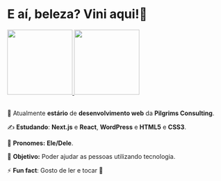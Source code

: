 # E aí, beleza? Vini aqui!👋

<div>
    <a href="https://github.com/viniNascimento63">
        <img height="150em" src="https://github-readme-stats.vercel.app/api?username=viniNascimento63&show_icons=true&theme=react&locale=pt-br&hide=contribs,prs"/>
        <img height="150em" src="https://github-readme-stats.vercel.app/api/top-langs/?username=viniNascimento63&layout=compact&theme=react&locale=pt-br"/>
    </a>
</div></br>

🧐 Atualmente **estário** de **desenvolvimento web** da **Pilgrims Consulting**.

✍️ **Estudando**: **Next.js** e **React**, **WordPress** e **HTML5** e **CSS3**.

🎅 **Pronomes:** **Ele/Dele**.

🎯 **Objetivo:** Poder ajudar as pessoas utilizando tecnologia.

⚡ **Fun fact**: Gosto de ler e tocar 🎸


